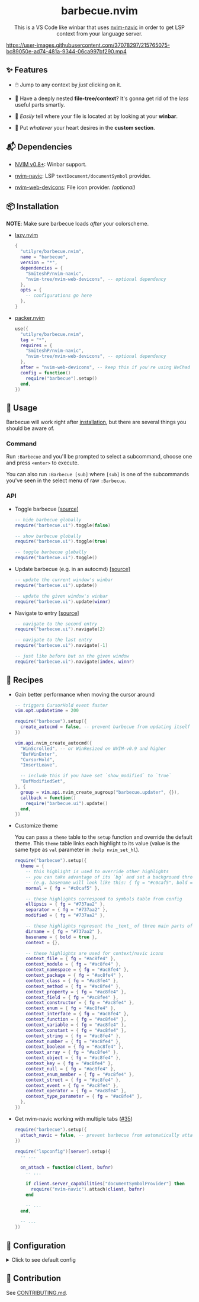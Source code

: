 <div align="center">

# barbecue.nvim

This is a VS Code like winbar that uses [nvim-navic][nvim-navic] in order to get
LSP context from your language server.

</div>

https://user-images.githubusercontent.com/37078297/215765075-bc89050e-ad74-481a-9344-06ca997bf290.mp4

[nvim-navic]: https://github.com/SmiteshP/nvim-navic

## ✨ Features

- 🖱️ Jump to any context by _just_ clicking on it.

- 🌲 Have a deeply nested **file-tree/context**? It's gonna get rid of the
  _less_ useful parts smartly.

- 📂 _Easily_ tell where your file is located at by looking at your **winbar**.

- 📜 Put _whatever_ your heart desires in the **custom section**.

## 📬 Dependencies

- [NVIM v0.8+][neovim-latest]: Winbar support.

- [nvim-navic][nvim-navic]: LSP `textDocument/documentSymbol` provider.

- [nvim-web-devicons][nvim-web-devicons]: File icon provider. _(optional)_

[neovim-latest]: https://github.com/neovim/neovim/releases/latest
[nvim-navic]: https://github.com/SmiteshP/nvim-navic
[nvim-web-devicons]: https://github.com/nvim-tree/nvim-web-devicons

## 📦 Installation

**NOTE**: Make sure barbecue loads _after_ your colorscheme.

- [lazy.nvim][lazy.nvim]

  ```lua
  {
    "utilyre/barbecue.nvim",
    name = "barbecue",
    version = "*",
    dependencies = {
      "SmiteshP/nvim-navic",
      "nvim-tree/nvim-web-devicons", -- optional dependency
    },
    opts = {
      -- configurations go here
    },
  }
  ```

- [packer.nvim][packer.nvim]

  ```lua
  use({
    "utilyre/barbecue.nvim",
    tag = "*",
    requires = {
      "SmiteshP/nvim-navic",
      "nvim-tree/nvim-web-devicons", -- optional dependency
    },
    after = "nvim-web-devicons", -- keep this if you're using NvChad
    config = function()
      require("barbecue").setup()
    end,
  })
  ```

[lazy.nvim]: https://github.com/folke/lazy.nvim
[packer.nvim]: https://github.com/wbthomason/packer.nvim

## 🚀 Usage

Barbecue will work right after [installation][installation], but there are
several things you should be aware of.

### Command

Run `:Barbecue` and you'll be prompted to select a subcommand, choose one and
press `<enter>` to execute.

You can also run `:Barbecue [sub]` where `[sub]` is one of the subcommands
you've seen in the select menu of raw `:Barbecue`.

### API

- Toggle barbecue [[source]][toggle]

  ```lua
  -- hide barbecue globally
  require("barbecue.ui").toggle(false)

  -- show barbecue globally
  require("barbecue.ui").toggle(true)

  -- toggle barbecue globally
  require("barbecue.ui").toggle()
  ```

- Update barbecue (e.g. in an autocmd) [[source]][update]

  ```lua
  -- update the current window's winbar
  require("barbecue.ui").update()

  -- update the given window's winbar
  require("barbecue.ui").update(winnr)
  ```

- Navigate to entry [[source]][navigate]

  ```lua
  -- navigate to the second entry
  require("barbecue.ui").navigate(2)

  -- navigate to the last entry
  require("barbecue.ui").navigate(-1)

  -- just like before but on the given window
  require("barbecue.ui").navigate(index, winnr)
  ```

[installation]: #-installation
[toggle]: https://github.com/utilyre/barbecue.nvim/blob/v1.2.0/lua/barbecue/ui.lua#L232-L242
[update]: https://github.com/utilyre/barbecue.nvim/blob/v1.2.0/lua/barbecue/ui.lua#L168-L230
[navigate]: https://github.com/utilyre/barbecue.nvim/blob/v1.2.0/lua/barbecue/ui.lua#L244-L267

## 🍴 Recipes

- Gain better performance when moving the cursor around

  ```lua
  -- triggers CursorHold event faster
  vim.opt.updatetime = 200

  require("barbecue").setup({
    create_autocmd = false, -- prevent barbecue from updating itself automatically
  })

  vim.api.nvim_create_autocmd({
    "WinScrolled", -- or WinResized on NVIM-v0.9 and higher
    "BufWinEnter",
    "CursorHold",
    "InsertLeave",

    -- include this if you have set `show_modified` to `true`
    "BufModifiedSet",
  }, {
    group = vim.api.nvim_create_augroup("barbecue.updater", {}),
    callback = function()
      require("barbecue.ui").update()
    end,
  })
  ```

- Customize theme

  You can pass a `theme` table to the `setup` function and override the default
  theme. This `theme` table links each highlight to its value (value is the same
  type as `val` parameter in `:help nvim_set_hl`).

  ```lua
  require("barbecue").setup({
    theme = {
      -- this highlight is used to override other highlights
      -- you can take advantage of its `bg` and set a background throughout your winbar
      -- (e.g. basename will look like this: { fg = "#c0caf5", bold = true })
      normal = { fg = "#c0caf5" },

      -- these highlights correspond to symbols table from config
      ellipsis = { fg = "#737aa2" },
      separator = { fg = "#737aa2" },
      modified = { fg = "#737aa2" },

      -- these highlights represent the _text_ of three main parts of barbecue
      dirname = { fg = "#737aa2" },
      basename = { bold = true },
      context = {},

      -- these highlights are used for context/navic icons
      context_file = { fg = "#ac8fe4" },
      context_module = { fg = "#ac8fe4" },
      context_namespace = { fg = "#ac8fe4" },
      context_package = { fg = "#ac8fe4" },
      context_class = { fg = "#ac8fe4" },
      context_method = { fg = "#ac8fe4" },
      context_property = { fg = "#ac8fe4" },
      context_field = { fg = "#ac8fe4" },
      context_constructor = { fg = "#ac8fe4" },
      context_enum = { fg = "#ac8fe4" },
      context_interface = { fg = "#ac8fe4" },
      context_function = { fg = "#ac8fe4" },
      context_variable = { fg = "#ac8fe4" },
      context_constant = { fg = "#ac8fe4" },
      context_string = { fg = "#ac8fe4" },
      context_number = { fg = "#ac8fe4" },
      context_boolean = { fg = "#ac8fe4" },
      context_array = { fg = "#ac8fe4" },
      context_object = { fg = "#ac8fe4" },
      context_key = { fg = "#ac8fe4" },
      context_null = { fg = "#ac8fe4" },
      context_enum_member = { fg = "#ac8fe4" },
      context_struct = { fg = "#ac8fe4" },
      context_event = { fg = "#ac8fe4" },
      context_operator = { fg = "#ac8fe4" },
      context_type_parameter = { fg = "#ac8fe4" },
    },
  })
  ```

- Get nvim-navic working with multiple tabs ([#35][#35])

  ```lua
  require("barbecue").setup({
    attach_navic = false, -- prevent barbecue from automatically attaching nvim-navic
  })

  require("lspconfig")[server].setup({
    -- ...

    on_attach = function(client, bufnr)
      -- ...

      if client.server_capabilities["documentSymbolProvider"] then
        require("nvim-navic").attach(client, bufnr)
      end

      -- ...
    end,

    -- ...
  })
  ```

[#35]: https://github.com/utilyre/barbecue.nvim/issues/35

## 🚠 Configuration

<details>
  <summary>Click to see default config</summary>

```lua
{
  ---Whether to attach navic to language servers automatically.
  ---
  ---@type boolean
  attach_navic = true,

  ---Whether to create winbar updater autocmd.
  ---
  ---@type boolean
  create_autocmd = true,

  ---Buftypes to enable winbar in.
  ---
  ---@type string[]
  include_buftypes = { "" },

  --- Function that returns whether to exclude the winbar for the given buffer or not.
  ---
  ---@type function
  exclude_buffer_fn = function(bufnr) return false end,

  ---Filetypes not to enable winbar in.
  ---
  ---@type string[]
  exclude_filetypes = { "netrw", "toggleterm" },

  modifiers = {
    ---Filename modifiers applied to dirname.
    ---
    ---See: `:help filename-modifiers`
    ---
    ---@type string
    dirname = ":~:.",

    ---Filename modifiers applied to basename.
    ---
    ---See: `:help filename-modifiers`
    ---
    ---@type string
    basename = "",
  },

  ---Whether to display path to file.
  ---
  ---@type boolean
  show_dirname = true,

  ---Whether to display file name.
  ---
  ---@type boolean
  show_basename = true,

  ---Whether to replace file icon with the modified symbol when buffer is
  ---modified.
  ---
  ---@type boolean
  show_modified = false,

  ---Get modified status of file.
  ---
  ---NOTE: This can be used to get file modified status from SCM (e.g. git)
  ---
  ---@type fun(bufnr: number): boolean
  modified = function(bufnr) return vim.bo[bufnr].modified end,

  ---Whether to show/use navic in the winbar.
  ---
  ---@type boolean
  show_navic = true,

  ---Get leading custom section contents.
  ---
  ---NOTE: This function shouldn't do any expensive actions as it is run on each
  ---render.
  ---
  ---@type fun(bufnr: number, winnr: number): barbecue.Config.custom_section
  lead_custom_section = function() return " " end,

  ---@alias barbecue.Config.custom_section
  ---|string # Literal string.
  ---|{ [1]: string, [2]: string? }[] # List-like table of `[text, highlight?]` tuples in which `highlight` is optional.
  ---
  ---Get custom section contents.
  ---
  ---NOTE: This function shouldn't do any expensive actions as it is run on each
  ---render.
  ---
  ---@type fun(bufnr: number, winnr: number): barbecue.Config.custom_section
  custom_section = function() return " " end,

  ---@alias barbecue.Config.theme
  ---|'"auto"' # Use your current colorscheme's theme or generate a theme based on it.
  ---|string # Theme located under `barbecue.theme` module.
  ---|barbecue.Theme # Same as '"auto"' but override it with the given table.
  ---
  ---Theme to be used for generating highlight groups dynamically.
  ---
  ---@type barbecue.Config.theme
  theme = "auto",

  ---Whether context text should follow its icon's color.
  ---
  ---@type boolean
  context_follow_icon_color = false,

  symbols = {
    ---Modification indicator.
    ---
    ---@type string
    modified = "●",

    ---Truncation indicator.
    ---
    ---@type string
    ellipsis = "…",

    ---Entry separator.
    ---
    ---@type string
    separator = "",
  },

  ---@alias barbecue.Config.kinds
  ---|false # Disable kind icons.
  ---|table<string, string> # Type to icon mapping.
  ---
  ---Icons for different context entry kinds.
  ---
  ---@type barbecue.Config.kinds
  kinds = {
    File = "",
    Module = "",
    Namespace = "",
    Package = "",
    Class = "",
    Method = "",
    Property = "",
    Field = "",
    Constructor = "",
    Enum = "",
    Interface = "",
    Function = "",
    Variable = "",
    Constant = "",
    String = "",
    Number = "",
    Boolean = "",
    Array = "",
    Object = "",
    Key = "",
    Null = "",
    EnumMember = "",
    Struct = "",
    Event = "",
    Operator = "",
    TypeParameter = "",
  },
}
```

</details>

## 👥 Contribution

See [CONTRIBUTING.md][contributing].

[contributing]: https://github.com/utilyre/barbecue.nvim/blob/main/CONTRIBUTING.md
